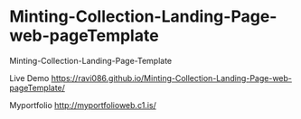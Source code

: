 # Minting-Collection-Landing-Page-web-pageTemplate
Minting-Collection-Landing-Page-Template


Live Demo https://ravi086.github.io/Minting-Collection-Landing-Page-web-pageTemplate/


Myportfolio http://myportfolioweb.c1.is/
